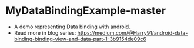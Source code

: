 # MyDataBindingExample-master

* A demo representing Data binding with android.
* Read more in blog series: 
<https://medium.com/@Harry91/android-data-binding-binding-view-and-data-part-1-3b9154de09c6>
